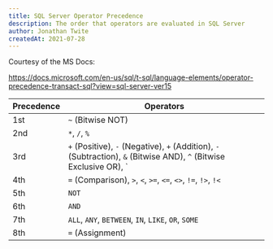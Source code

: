 ```yaml
---
title: SQL Server Operator Precedence
description: The order that operators are evaluated in SQL Server
author: Jonathan Twite
createdAt: 2021-07-28
---
```


Courtesy of the MS Docs:

<https://docs.microsoft.com/en-us/sql/t-sql/language-elements/operator-precedence-transact-sql?view=sql-server-ver15>

|Precedence|Operators|
|---|---|
|1st|`~` (Bitwise NOT)|
|2nd|`*`, `/`, `%`|
|3rd|`+` (Positive), `-` (Negative), `+` (Addition), `-` (Subtraction), `&` (Bitwise AND), `^` (Bitwise Exclusive OR), `|` (Bitwise OR)|
|4th|`=` (Comparison), `>`, `<`, `>=`, `<=`, `<>`, `!=`, `!>`, `!<`|
|5th|`NOT`|
|6th|`AND`|
|7th|`ALL`, `ANY`, `BETWEEN`, `IN`, `LIKE`, `OR`, `SOME`|
|8th|`=` (Assignment)|
